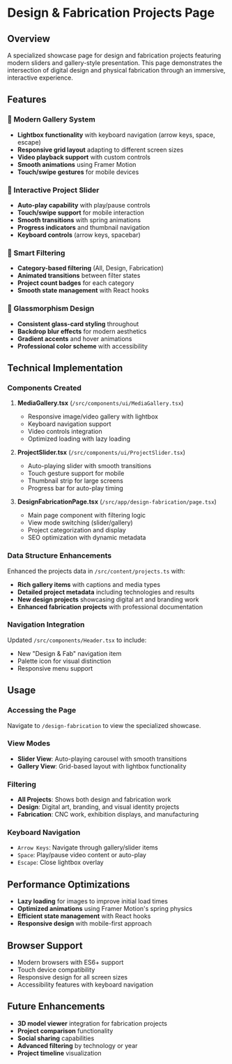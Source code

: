 # Design & Fabrication Projects Page

## Overview

A specialized showcase page for design and fabrication projects featuring modern sliders and gallery-style presentation. This page demonstrates the intersection of digital design and physical fabrication through an immersive, interactive experience.

## Features

### 🎨 Modern Gallery System
- **Lightbox functionality** with keyboard navigation (arrow keys, space, escape)
- **Responsive grid layout** adapting to different screen sizes
- **Video playback support** with custom controls
- **Smooth animations** using Framer Motion
- **Touch/swipe gestures** for mobile devices

### 🎢 Interactive Project Slider
- **Auto-play capability** with play/pause controls
- **Touch/swipe support** for mobile interaction
- **Smooth transitions** with spring animations
- **Progress indicators** and thumbnail navigation
- **Keyboard controls** (arrow keys, spacebar)

### 🎯 Smart Filtering
- **Category-based filtering** (All, Design, Fabrication)
- **Animated transitions** between filter states
- **Project count badges** for each category
- **Smooth state management** with React hooks

### 🔮 Glassmorphism Design
- **Consistent glass-card styling** throughout
- **Backdrop blur effects** for modern aesthetics
- **Gradient accents** and hover animations
- **Professional color scheme** with accessibility

## Technical Implementation

### Components Created

1. **MediaGallery.tsx** (`/src/components/ui/MediaGallery.tsx`)
   - Responsive image/video gallery with lightbox
   - Keyboard navigation support
   - Video controls integration
   - Optimized loading with lazy loading

2. **ProjectSlider.tsx** (`/src/components/ui/ProjectSlider.tsx`)
   - Auto-playing slider with smooth transitions
   - Touch gesture support for mobile
   - Thumbnail strip for large screens
   - Progress bar for auto-play timing

3. **DesignFabricationPage.tsx** (`/src/app/design-fabrication/page.tsx`)
   - Main page component with filtering logic
   - View mode switching (slider/gallery)
   - Project categorization and display
   - SEO optimization with dynamic metadata

### Data Structure Enhancements

Enhanced the projects data in `/src/content/projects.ts` with:
- **Rich gallery items** with captions and media types
- **Detailed project metadata** including technologies and results
- **New design projects** showcasing digital art and branding work
- **Enhanced fabrication projects** with professional documentation

### Navigation Integration

Updated `/src/components/Header.tsx` to include:
- New "Design & Fab" navigation item
- Palette icon for visual distinction
- Responsive menu support

## Usage

### Accessing the Page
Navigate to `/design-fabrication` to view the specialized showcase.

### View Modes
- **Slider View**: Auto-playing carousel with smooth transitions
- **Gallery View**: Grid-based layout with lightbox functionality

### Filtering
- **All Projects**: Shows both design and fabrication work
- **Design**: Digital art, branding, and visual identity projects
- **Fabrication**: CNC work, exhibition displays, and manufacturing

### Keyboard Navigation
- `Arrow Keys`: Navigate through gallery/slider items
- `Space`: Play/pause video content or auto-play
- `Escape`: Close lightbox overlay

## Performance Optimizations

- **Lazy loading** for images to improve initial load times
- **Optimized animations** using Framer Motion's spring physics
- **Efficient state management** with React hooks
- **Responsive design** with mobile-first approach

## Browser Support

- Modern browsers with ES6+ support
- Touch device compatibility
- Responsive design for all screen sizes
- Accessibility features with keyboard navigation

## Future Enhancements

- **3D model viewer** integration for fabrication projects
- **Project comparison** functionality
- **Social sharing** capabilities
- **Advanced filtering** by technology or year
- **Project timeline** visualization